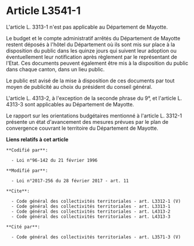 # Article L3541-1

L'article L. 3313-1 n'est pas applicable au Département de Mayotte. 

Le budget et le compte administratif arrêtés du Département de Mayotte restent déposés à l'hôtel du Département où ils sont
mis sur place à la disposition du public dans les quinze jours qui suivent leur adoption ou éventuellement leur notification
après règlement par le représentant de l'Etat. Ces documents peuvent également être mis à la disposition du public dans
chaque canton, dans un lieu public. 

Le public est avisé de la mise à disposition de ces documents par tout moyen de publicité au choix du président du conseil
général. 

L'article L. 4313-2, à l'exception de la seconde phrase du 9°, et l'article L. 4313-3 sont applicables au Département de
Mayotte. 

Le rapport sur les orientations budgétaires mentionné à l'article L. 3312-1 présente un état d'avancement des mesures prévues
par le plan de convergence couvrant le territoire du Département de Mayotte.

**Liens relatifs à cet article**

	**Codifié par**:

	  - Loi n°96-142 du 21 février 1996

	**Modifié par**:

	  - Loi n°2017-256 du 28 février 2017 - art. 11

	**Cite**:

	  - Code général des collectivités territoriales - art. L3312-1 (V)
	  - Code général des collectivités territoriales - art. L3313-1
	  - Code général des collectivités territoriales - art. L4313-2
	  - Code général des collectivités territoriales - art. L4313-3

	**Cité par**:

	  - Code général des collectivités territoriales - art. L3571-3 (V)
